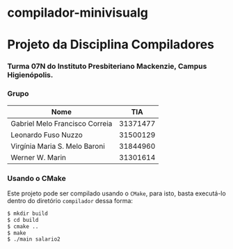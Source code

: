 # compilador-minivisualg

# Projeto da Disciplina Compiladores
### Turma 07N do Instituto Presbiteriano Mackenzie, Campus Higienópolis.

### Grupo

| Nome | TIA |
| ------------- | ------------- |
| Gabriel Melo Francisco Correia  |  31371477  |
|  Leonardo Fuso Nuzzo   |  31500129  |
|  Virgínia Maria S. Melo Baroni    | 31844960  |
|  Werner W. Marin    |  31301614  |


### Usando o CMake

Este projeto pode ser compilado usando o `CMake`, para isto, basta executá-lo dentro do diretório `compilador` dessa forma:

```bash
$ mkdir build
$ cd build
$ cmake ..
$ make
$ ./main salario2

```
